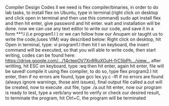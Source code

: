 Compiler Design Codes
ll we need is flex compiler/binaries, in order to do lab tasks, to install flex on Ubuntu, type in terminal:(right click on desktop and click open in terminal and then use this command)
sudo apt install flex
and then hit enter, give password and hit enter. wait and installation will be done.
now we can use any text editor to write our code, and save it in a form ***.l (i.e program1.l )
or we can follow how our Anupam sir taught us to write the code,(uses VIM) way described below:
Right click on desktop, hit Open in terminal, type:
vi program1.l
then hit I on keyboard, the insert command will be executed, so that you will able to write code,
then start writing, codes can be found here:
https://drive.google.com/…/14ctepOV7XnRRuXOuH-frC5bPh…/view…
after writting, hit ESC on keyboard, type
:wq
then hit enter, again hit enter, file will be saved!
compile it using flex compiler, to do so, type
flex program2.l
hit enter, then if no errors are found, type
gcc lex.yy.c -lfl
if no errors are found (always ignore warnings, those aint issues), final output file called a.out will be created, now to execute .out file, type
./a.out
hit enter, now our program is ready to test, type a verb/any word to verify or check our desired result, to terminate the program, hit Ctrl+C, the program will be terminated
